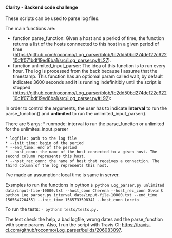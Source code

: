#### Clarity - Backend code challenge

These scripts can be used to parse log files.

The main functions are:
- function parse_function: Given a host and a period of time,  the function returns a list of the hosts connnected to this host in a given period of time (https://github.com/roconmo/Log_parser/blob/fc2dd50bd274def22c62210c1f071bdf19ed6ba1/src/Log_parser.py#L27).
- function unlimited_input_parser: The idea of this function is to run every hour. The log is processed from the back because I assume that the timestamp. This 
function has an optiomal param called wait, by default indicates 3600 seconds and it is running indefinitibly until the script is stopped (https://github.com/roconmo/Log_parser/blob/fc2dd50bd274def22c62210c1f071bdf19ed6ba1/src/Log_parser.py#L92):

In order to control the arguments, the user has to indicate **Interval** to run the parse_function() and **unlimited** to run the unlimited_input_parser(). 

There are 5 args:
    * runmode: interval to run the parse_funciton or unlimited for the unlimites_input_parser
    
    
    * logfile: path to the log file
    * --init_time: begin of the period 
    * --end_time: end of the period
    * --host_conn: the name of the host connected to a given host. The second column represents this host.
    * --host_rec_conn: the name of host that receives a connection. The third column of the log represents this host.
    
I've made an assumption: local time is same in server.

Exsmples to run the functions in python
``` $ python Log_parser.py unlimited data/input-file-10000.txt --host_conn Cherena --host_rec_conn Olvin ```
``` $ python Log_parser.py interval data/input-file-10000.txt --end_time 1565647204351 --init_time 1565733598341 --host_conn Loreto ```

To run the tests: 
``` - python3 tests/tests.py. ```

The test check the help, a bad logfile, wrong dates and the parse_function with some params.
Also, I run the script with Travis CI: https://travis-ci.com/github/roconmo/Log_parser/builds/206083097.
